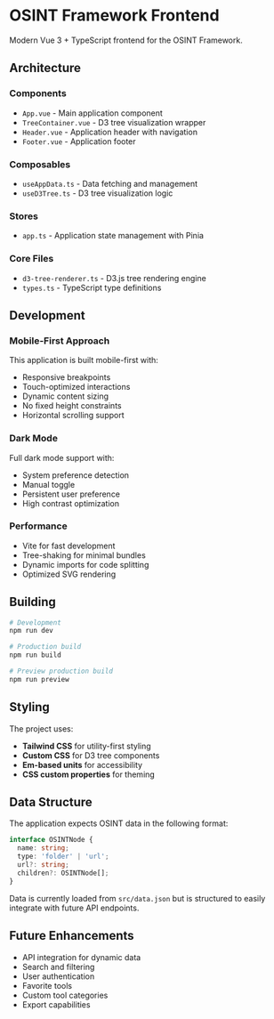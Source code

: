 # OSINT Framework Frontend

Modern Vue 3 + TypeScript frontend for the OSINT Framework.

## Architecture

### Components
- `App.vue` - Main application component
- `TreeContainer.vue` - D3 tree visualization wrapper
- `Header.vue` - Application header with navigation
- `Footer.vue` - Application footer

### Composables
- `useAppData.ts` - Data fetching and management
- `useD3Tree.ts` - D3 tree visualization logic

### Stores
- `app.ts` - Application state management with Pinia

### Core Files
- `d3-tree-renderer.ts` - D3.js tree rendering engine
- `types.ts` - TypeScript type definitions

## Development

### Mobile-First Approach
This application is built mobile-first with:
- Responsive breakpoints
- Touch-optimized interactions
- Dynamic content sizing
- No fixed height constraints
- Horizontal scrolling support

### Dark Mode
Full dark mode support with:
- System preference detection
- Manual toggle
- Persistent user preference
- High contrast optimization

### Performance
- Vite for fast development
- Tree-shaking for minimal bundles
- Dynamic imports for code splitting
- Optimized SVG rendering

## Building

```bash
# Development
npm run dev

# Production build
npm run build

# Preview production build
npm run preview
```

## Styling

The project uses:
- **Tailwind CSS** for utility-first styling
- **Custom CSS** for D3 tree components
- **Em-based units** for accessibility
- **CSS custom properties** for theming

## Data Structure

The application expects OSINT data in the following format:

```typescript
interface OSINTNode {
  name: string;
  type: 'folder' | 'url';
  url?: string;
  children?: OSINTNode[];
}
```

Data is currently loaded from `src/data.json` but is structured to easily integrate with future API endpoints.

## Future Enhancements

- API integration for dynamic data
- Search and filtering
- User authentication
- Favorite tools
- Custom tool categories
- Export capabilities

